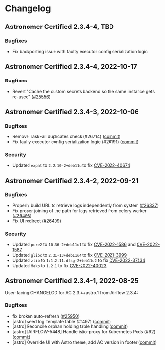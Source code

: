 # Changelog

Astronomer Certified 2.3.4-4, TBD
---------------------------------

### Bugfixes

- Fix backporting issue with faulty executor config serialization logic

Astronomer Certified 2.3.4-4, 2022-10-17
----------------------------------------

### Bugfixes

- Revert "Cache the custom secrets backend so the same instance gets re-used" ([#25556](https://github.com/apache/airflow/pull/25556))

Astronomer Certified 2.3.4-3, 2022-10-06
----------------------------------------

### Bugfixes

- Remove TaskFail duplicates check (#26714) ([commit](https://github.com/astronomer/airflow/commit/b94db52c3497e04747e63fce85dc08dd7f4657fc))
- Fix faulty executor config serialization logic (#26191) ([commit](https://github.com/astronomer/airflow/commit/6831e7824e11c43061d200f55f2e013382d61f46))

### Security

- Updated `expat` to `2.2.10-2+deb11u` to fix [CVE-2022-40674](https://avd.aquasec.com/nvd/cve-2022-40674)

Astronomer Certified 2.3.4-2, 2022-09-21
----------------------------------------

### Bugfixes

- Properly build URL to retrieve logs independently from system ([#26337](https://github.com/apache/airflow/pull/26337))
- Fix proper joining of the path for logs retrieved from celery worker ([#26493](https://github.com/apache/airflow/pull/26493))
- Fix UI redirect ([#26409](https://github.com/apache/airflow/pull/26409))

### Security

- Updated `pcre2` to `10.36-2+deb11u1` to fix [CVE-2022-1586](https://avd.aquasec.com/nvd/cve-2022-1586) and [CVE-2022-1587](https://avd.aquasec.com/nvd/cve-2022-1587)
- Updated `glibc` to `2.31-13+deb11u4` to fix [CVE-2021-3999](https://avd.aquasec.com/nvd/cve-2021-3999)
- Updated `zlib` to `1:1.2.11.dfsg-2+deb11u2` to fix [CVE-2022-37434](https://avd.aquasec.com/nvd/cve-2022-37434)
- Updated `Mako` to `1.2.1` to fix [CVE-2022-40023](https://avd.aquasec.com/nvd/cve-2022-40023)

Astronomer Certified 2.3.4-1, 2022-08-25
----------------------------------------

User-facing CHANGELOG for AC 2.3.4+astro.1 from Airflow 2.3.4:

### Bugfixes

- fix broken auto-refresh ([#25950](http://github.com/astronomer/airflow/pull/25950))
- [astro] seed log_template table (#1497) ([commit](https://github.com/astronomer/airflow/commit/7587d608ae52eb1d593637a081d4bbe18b774c74))
- [astro] Reconcile orphan holding table handling ([commit](https://github.com/astronomer/airflow/commit/110a5cedfb9a59d2141e5ec56feaaff193ff03b8))
- [astro] [AIRFLOW-5448] Handle istio-proxy for Kubernetes Pods (#62) ([commit](https://github.com/astronomer/airflow/commit/7a2127cff859b96febe304cd715c460f060b371a))
- [astro] Override UI with Astro theme, add AC version in footer ([commit](https://github.com/astronomer/airflow/commit/dcc7c87cd01f4c385dad3b1e2bdbc7a1cb47b6a7))
